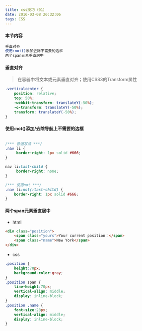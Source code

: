 ```yaml
---
title: css技巧（01）
date: 2016-03-08 20:32:06
tags: CSS
---
```

#### 本节内容
```sh 
垂直对齐
使用:not()添加去除不需要的边框
两个span元素垂直居中
```

#### 垂直对齐
> 在容器中将文本或元素垂直对齐；使用CSS3的Transform属性

```css
.verticalcenter {
    position: relative;
    top: 50%;
    -webkit-transform: translateY(-50%);
    -o-transform: translateY(-50%);
    transform: translateY(-50%);
}
```

#### 使用:not()添加/去除导航上不需要的边框
```css

/*** 普通写法 ***/
.nav li { 
     border-right: 1px solid #666; 
}

nav li:last-child {
     border-right: none; 
}

/*** 使用not ***/
.nav li:not(:last-child) {
    border-right: 1px solid #666;
}
```

#### 两个span元素垂直居中

- html
```html
<div class="position">
    <span class="yours">Your current position：</span>
    <span class="name">New York</span>
</div>
```

- css
```css
.position {
    height:70px;
    background-color:gray;
}
.position span {
    line-height:70px;
    vertical-align: middle;
    display: inline-block;
}
.position .name {
    font-size:28px;
    vertical-align: middle;
    display: inline-block;
}
```





